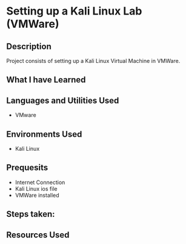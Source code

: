 <h1>Setting up a Kali Linux Lab (VMWare)</h1>


<h2>Description</h2>
Project consists of setting up a Kali Linux Virtual Machine in VMWare.
<br/>

<h2>What I have Learned</h2>


<h2>Languages and Utilities Used</h2>

- VMware

<h2>Environments Used </h2>

- Kali Linux

<h2>Prequesits</h2>

- Internet Connection
- Kali Linux ios file
- VMWare installed

<h2>Steps taken:</h2>

<h3></h3>
  
<h2>Resources Used</h2>


<!--
 ```diff
- text in red
+ text in green
! text in orange
# text in gray
@@ text in purple (and bold)@@
```
